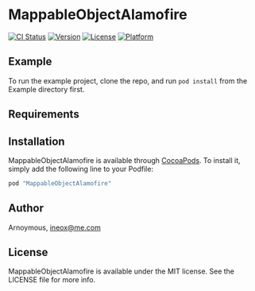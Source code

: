 # MappableObjectAlamofire

[![CI Status](http://img.shields.io/travis/Arnoymous/MappableObjectAlamofire.svg?style=flat)](https://travis-ci.org/Arnoymous/MappableObjectAlamofire)
[![Version](https://img.shields.io/cocoapods/v/MappableObjectAlamofire.svg?style=flat)](http://cocoapods.org/pods/MappableObjectAlamofire)
[![License](https://img.shields.io/cocoapods/l/MappableObjectAlamofire.svg?style=flat)](http://cocoapods.org/pods/MappableObjectAlamofire)
[![Platform](https://img.shields.io/cocoapods/p/MappableObjectAlamofire.svg?style=flat)](http://cocoapods.org/pods/MappableObjectAlamofire)

## Example

To run the example project, clone the repo, and run `pod install` from the Example directory first.

## Requirements

## Installation

MappableObjectAlamofire is available through [CocoaPods](http://cocoapods.org). To install
it, simply add the following line to your Podfile:

```ruby
pod "MappableObjectAlamofire"
```

## Author

Arnoymous, ineox@me.com

## License

MappableObjectAlamofire is available under the MIT license. See the LICENSE file for more info.
